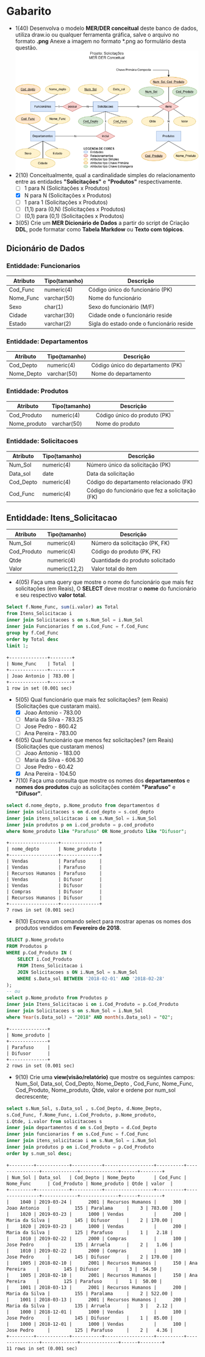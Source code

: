 # Gabarito
- 1(40) Desenvolva o modelo **MER/DER conceitual** deste banco de dados, utiliza draw.io ou qualquer ferramenta gráfica, salve o arquivo no formato **.png** Anexe a imagem no formato *.png ao formulário desta questão. ![MER DER Conceitual](./mer_der_solicicacoes.png)
- 2(10) Conceitualmente, qual a cardinalidade simples do relacionamento entre as entidades **"Solicitações"** e **"Produtos"** respectivamente.
    - [ ] 1 para N (Solicitações x Produtos)
    - [x] N para N (Solicitações x Produtos)
    - [ ] 1 para 1 (Solicitações x Produtos)
    - [ ] (1,1) para (0,N) (Solicitações x Produtos)
    - [ ] (0,1) para (0,1) (Solicitações x Produtos)
- 3(05) Crie um **MER Dicionário de Dados** a partir do script de Criação **DDL**, pode formatar como **Tabela Markdow** ou **Texto com tópicos**.
## Dicionário de Dados
### Entiddade: Funcionarios
| Atributo | Tipo(tamanho) | Descrição |
|-|-|-|
| Cod_Func | numeric(4)   | Código único do funcionário (PK) |
| Nome_Func | varchar(50)  | Nome do funcionário |
| Sexo | char(1) | Sexo do funcionário (M/F) |
| Cidade | varchar(30)  | Cidade onde o funcionário reside |
| Estado | varchar(2) | Sigla do estado onde o funcionário reside |
### Entiddade: Departamentos
| Atributo | Tipo(tamanho) | Descrição |
|-|-|-|
| Cod_Depto  | numeric(4) | Código único do departamento (PK) |
| Nome_Depto | varchar(50) | Nome do departamento |

### Entiddade: Produtos
| Atributo| Tipo(tamanho) | Descrição|
|-|-|-|
| Cod_Produto | numeric(4)  | Código único do produto (PK) |
| Nome_produto | varchar(50) | Nome do produto |
### Entiddade: Solicitacoes
| Atributo | Tipo(tamanho) | Descrição |
|-|-|-|
| Num_Sol    | numeric(4)   | Número único da solicitação (PK) |
| Data_sol   | date | Data da solicitação |
| Cod_Depto  | numeric(4)   | Código do departamento relacionado (FK) |
| Cod_Func   | numeric(4)   | Código do funcionário que fez a solicitação (FK) |
## Entiddade: Itens_Solicitacao
| Atributo | Tipo(tamanho) | Descrição |
|-|-|-|
| Num_Sol | numeric(4) | Número da solicitação (PK, FK) |
| Cod_Produto | numeric(4) | Código do produto (PK, FK) |
| Qtde | numeric(4) | Quantidade do produto solicitado |
| Valor | numeric(12,2)| Valor total do item |
- 4(05) Faça uma query que mostre o nome do funcionário que mais fez solicitações (em Reais), O **SELECT** deve mostrar o **nome** do funcionário e seu respectivo **valor total**.
```sql
Select f.Nome_Func, sum(i.valor) as Total
from Itens_Solicitacao i
inner join Solicitacoes s on s.Num_Sol = i.Num_Sol
inner join Funcionarios f on s.Cod_Func = f.Cod_Func
group by f.Cod_Func
order by Total desc
limit 1;
```
```
+--------------+--------+
| Nome_Func    | Total  |
+--------------+--------+
| Joao Antonio | 783.00 |
+--------------+--------+
1 row in set (0.001 sec)
```
- 5(05) Qual funcionário que mais fez solicitações? (em Reais) (Solicitações que custaram mais).
    - [x] Joao Antonio - 783.00
    - [ ] Maria da Silva - 783.25
    - [ ] Jose Pedro - 860.42
    - [ ] Ana Pereira - 783.00
- 6(05) Qual funcionário que menos fez solicitações? (em Reais) (Solicitações que custaram menos)
    - [ ] Joao Antonio - 183.00
    - [ ] Maria da Silva - 606.30
    - [ ] Jose Pedro - 60.42
    - [x] Ana Pereira - 104.50
- 7(10) Faça uma consulta que mostre os nomes dos **departamentos** e **nomes dos produtos** cujo as solicitações  contém **"Parafuso"** e **"Difusor"**.
```sql
select d.nome_depto, p.Nome_produto from departamentos d
inner join solicitacoes s on d.cod_depto = s.cod_depto
inner join itens_solicitacao i on s.Num_Sol = i.Num_Sol
inner join produtos p on i.cod_produto = p.cod_produto
where Nome_produto like "Parafuso" OR Nome_produto like "Difusor";
```
```
+------------------+--------------+
| nome_depto       | Nome_produto |
+------------------+--------------+
| Vendas           | Parafuso     |
| Vendas           | Parafuso     |
| Recursos Humanos | Parafuso     |
| Vendas           | Difusor      |
| Vendas           | Difusor      |
| Compras          | Difusor      |
| Recursos Humanos | Difusor      |
+------------------+--------------+
7 rows in set (0.001 sec)
```
- 8(10) Escreva um comando select para mostrar apenas os nomes dos produtos vendidos em **Fevereiro de 2018**.
```sql
SELECT p.Nome_produto
FROM Produtos p
WHERE p.Cod_Produto IN (
    SELECT i.Cod_Produto
    FROM Itens_Solicitacao i
    JOIN Solicitacoes s ON i.Num_Sol = s.Num_Sol
    WHERE s.Data_sol BETWEEN '2018-02-01' AND '2018-02-28'
);
-- ou
select p.Nome_produto from Produtos p
inner join Itens_Solicitacao i on i.Cod_Produto = p.Cod_Produto
inner join Solicitacoes s on s.Num_Sol = i.Num_Sol
where Year(s.Data_sol) = "2018" AND month(s.Data_sol) = "02";
```
```
+--------------+
| Nome_produto |
+--------------+
| Parafuso     |
| Difusor      |
+--------------+
2 rows in set (0.001 sec)
```
- 9(10) Crie uma **view(visão/relatório)** que mostre os seguintes campos: Num_Sol, Data_sol, Cod_Depto, Nome_Depto , Cod_Func, Nome_Func, Cod_Produto, Nome_produto, Qtde, valor e ordene por num_sol decrescente;
```sql
select s.Num_Sol, s.Data_sol , s.Cod_Depto, d.Nome_Depto,
s.Cod_Func, f.Nome_Func, i.Cod_Produto, p.Nome_produto,
i.Qtde, i.valor from solicitacoes s
inner join departamentos d on s.Cod_Depto = d.Cod_Depto
inner join funcionarios f on s.Cod_Func = f.Cod_Func
inner join itens_solicitacao i on s.Num_Sol = i.Num_Sol
inner join produtos p on i.Cod_Produto = p.Cod_Produto
order by s.num_sol desc;
```
```
+---------+------------+-----------+------------------+----------+----------------+-------------+--------------+------+--------+
| Num_Sol | Data_sol   | Cod_Depto | Nome_Depto       | Cod_Func | Nome_Func      | Cod_Produto | Nome_produto | Qtde | valor  |
+---------+------------+-----------+------------------+----------+----------------+-------------+--------------+------+--------+
|    1040 | 2019-03-24 |      2001 | Recursos Humanos |      300 | Joao Antonio   |         155 | Paralama     |    3 | 783.00 |
|    1020 | 2019-03-23 |      1000 | Vendas           |      200 | Maria da Silva |         145 | Difusor      |    2 | 170.00 |
|    1020 | 2019-03-23 |      1000 | Vendas           |      200 | Maria da Silva |         125 | Parafuso     |    1 |   2.18 |
|    1010 | 2019-02-22 |      2000 | Compras          |      100 | Jose Pedro     |         135 | Arruela      |    2 |   1.06 |
|    1010 | 2019-02-22 |      2000 | Compras          |      100 | Jose Pedro     |         145 | Difusor      |    2 | 170.00 |
|    1005 | 2018-02-10 |      2001 | Recursos Humanos |      150 | Ana Pereira    |         145 | Difusor      |    3 |  54.50 |
|    1005 | 2018-02-10 |      2001 | Recursos Humanos |      150 | Ana Pereira    |         125 | Parafuso     |    1 |  50.00 |
|    1001 | 2018-03-13 |      2001 | Recursos Humanos |      200 | Maria da Silva |         155 | Paralama     |    2 | 522.00 |
|    1001 | 2018-03-13 |      2001 | Recursos Humanos |      200 | Maria da Silva |         135 | Arruela      |    3 |   2.12 |
|    1000 | 2018-12-01 |      1000 | Vendas           |      100 | Jose Pedro     |         145 | Difusor      |    1 |  85.00 |
|    1000 | 2018-12-01 |      1000 | Vendas           |      100 | Jose Pedro     |         125 | Parafuso     |    2 |   4.36 |
+---------+------------+-----------+------------------+----------+----------------+-------------+--------------+------+--------+
11 rows in set (0.001 sec)
```
